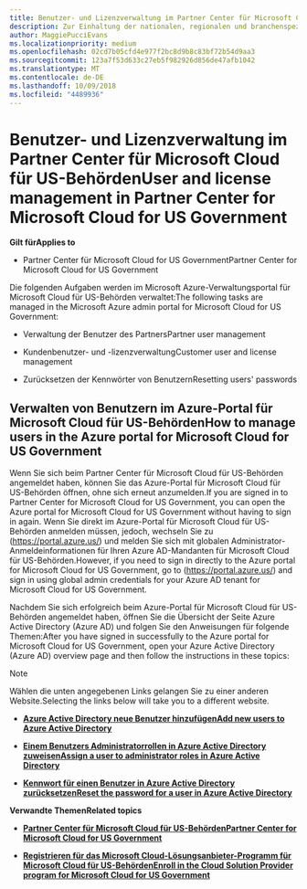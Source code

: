```yaml
---
title: Benutzer- und Lizenzverwaltung im Partner Center für Microsoft Cloud für US-Behörden | Partner Center für Microsoft Cloud für US-Behörden
description: Zur Einhaltung der nationalen, regionalen und branchenspezifischen Anforderungen, die für die Erfassung und Verwendung von Personendaten gelten, sind Benutzerverwaltungsfunktionen nicht im Partner Center für Microsoft Cloud für US-Behörden verfügbar. Stattdessen können Sie Benutzer im Azure-Portal für Microsoft Cloud für US-Behörden hinzufügen und verwalten.
author: MaggiePucciEvans
ms.localizationpriority: medium
ms.openlocfilehash: 02cd7b05cfd4e977f2bc8d9b8c83bf72b54d9aa3
ms.sourcegitcommit: 123a7f53d633c27eb5f982926d856de47afb1042
ms.translationtype: MT
ms.contentlocale: de-DE
ms.lasthandoff: 10/09/2018
ms.locfileid: "4489936"
---
```

# <a name="user-and-license-management-in-partner-center-for-microsoft-cloud-for-us-government"></a><span data-ttu-id="55e75-104">Benutzer- und Lizenzverwaltung im Partner Center für Microsoft Cloud für US-Behörden</span><span class="sxs-lookup"><span data-stu-id="55e75-104">User and license management in Partner Center for Microsoft Cloud for US Government</span></span>

**<span data-ttu-id="55e75-105">Gilt für</span><span class="sxs-lookup"><span data-stu-id="55e75-105">Applies to</span></span>**

-  <span data-ttu-id="55e75-106">Partner Center für Microsoft Cloud for US Government</span><span class="sxs-lookup"><span data-stu-id="55e75-106">Partner Center for Microsoft Cloud for US Government</span></span>

<span data-ttu-id="55e75-107">Die folgenden Aufgaben werden im Microsoft Azure-Verwaltungsportal für Microsoft Cloud für US-Behörden verwaltet:</span><span class="sxs-lookup"><span data-stu-id="55e75-107">The following tasks are managed in the Microsoft Azure admin portal for Microsoft Cloud for US Government:</span></span>

- <span data-ttu-id="55e75-108">Verwaltung der Benutzer des Partners</span><span class="sxs-lookup"><span data-stu-id="55e75-108">Partner user management</span></span>

- <span data-ttu-id="55e75-109">Kundenbenutzer- und -lizenzverwaltung</span><span class="sxs-lookup"><span data-stu-id="55e75-109">Customer user and license management</span></span>

- <span data-ttu-id="55e75-110">Zurücksetzen der Kennwörter von Benutzern</span><span class="sxs-lookup"><span data-stu-id="55e75-110">Resetting users' passwords</span></span>


## <a name="how-to-manage-users-in-the-azure-portal-for-microsoft-cloud-for-us-government"></a><span data-ttu-id="55e75-111">Verwalten von Benutzern im Azure-Portal für Microsoft Cloud für US-Behörden</span><span class="sxs-lookup"><span data-stu-id="55e75-111">How to manage users in the Azure portal for Microsoft Cloud for US Government</span></span>

<span data-ttu-id="55e75-112">Wenn Sie sich beim Partner Center für Microsoft Cloud für US-Behörden angemeldet haben, können Sie das Azure-Portal für Microsoft Cloud für US-Behörden öffnen, ohne sich erneut anzumelden.</span><span class="sxs-lookup"><span data-stu-id="55e75-112">If you are signed in to Partner Center for Microsoft Cloud for US Government, you can open the Azure portal for Microsoft Cloud for US Government without having to sign in again.</span></span> <span data-ttu-id="55e75-113">Wenn Sie direkt im Azure-Portal für Microsoft Cloud für US-Behörden anmelden müssen, jedoch, wechseln Sie zu (https://portal.azure.us/) und melden Sie sich mit globalen Administrator-Anmeldeinformationen für Ihren Azure AD-Mandanten für Microsoft Cloud für US-Behörden.</span><span class="sxs-lookup"><span data-stu-id="55e75-113">However, if you need to sign in directly to the Azure portal for Microsoft Cloud for US Government, go to (https://portal.azure.us/) and sign in using global admin credentials for your Azure AD tenant for Microsoft Cloud for US Government.</span></span>

<span data-ttu-id="55e75-114">Nachdem Sie sich erfolgreich beim Azure-Portal für Microsoft Cloud für US-Behörden angemeldet haben, öffnen Sie die Übersicht der Seite Azure Active Directory (Azure AD) und folgen Sie den Anweisungen für folgende Themen:</span><span class="sxs-lookup"><span data-stu-id="55e75-114">After you have signed in successfully to the Azure portal for Microsoft Cloud for US Government, open your Azure Active Directory (Azure AD) overview page and then follow the instructions in these topics:</span></span>

> [!NOTE]  
> <span data-ttu-id="55e75-115">Wählen die unten angegebenen Links gelangen Sie zu einer anderen Website.</span><span class="sxs-lookup"><span data-stu-id="55e75-115">Selecting the links below will take you to a different website.</span></span> 

-  [**<span data-ttu-id="55e75-116">Azure Active Directory neue Benutzer hinzufügen</span><span class="sxs-lookup"><span data-stu-id="55e75-116">Add new users to Azure Active Directory</span></span>**](https://docs.microsoft.com/azure/active-directory/active-directory-users-create-azure-portal)

-  [**<span data-ttu-id="55e75-117">Einem Benutzers Administratorrollen in Azure Active Directory zuweisen</span><span class="sxs-lookup"><span data-stu-id="55e75-117">Assign a user to administrator roles in Azure Active Directory</span></span>**](https://docs.microsoft.com/azure/active-directory/active-directory-users-assign-role-azure-portal)

-  [**<span data-ttu-id="55e75-118">Kennwort für einen Benutzer in Azure Active Directory zurücksetzen</span><span class="sxs-lookup"><span data-stu-id="55e75-118">Reset the password for a user in Azure Active Directory</span></span>**](https://docs.microsoft.com/azure/active-directory/active-directory-users-reset-password-azure-portal)

**<span data-ttu-id="55e75-119">Verwandte Themen</span><span class="sxs-lookup"><span data-stu-id="55e75-119">Related topics</span></span>**

-  [**<span data-ttu-id="55e75-120">Partner Center für Microsoft Cloud für US-Behörden</span><span class="sxs-lookup"><span data-stu-id="55e75-120">Partner Center for Microsoft Cloud for US Government</span></span>**](partner-center-for-microsoft-us-govt-cloud.md)

-  [**<span data-ttu-id="55e75-121">Registrieren für das Microsoft Cloud-Lösungsanbieter-Programm für Microsoft Cloud für US-Behörden</span><span class="sxs-lookup"><span data-stu-id="55e75-121">Enroll in the Cloud Solution Provider program for Microsoft Cloud for US Government</span></span>**](enroll-in-csp-for-microsoft-us-govt-cloud.md)
